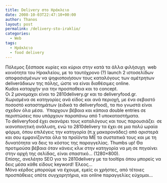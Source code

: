 ```yaml
---
title: Delivery στο Ηράκλειο
date: 2008-10-03T22:47:10+00:00
author: Thanos
layout: post
permalink: /delivery-sto-iraklio/
categories:
  - Web
tags:
  - Ηράκλειο
  - food delivery
---
```

Πόλεμος ξέσπασε κυρίες και κύριοι στην κατά τα άλλα φιλήσυχη  web κοινότητα του Ηρακλείου, με το ταυτόχρονο (?) launch 2 ιστοσελίδων αποφασισμένων να ψηφιοποιήσουν τους καταλόγους των αμέτρητων deliverάδικων της πόλης, ώστε να είναι διαθέσιμες online.  
Kudos καταρχήν για την προσπαθεια και το concept.  
Οι 2 μονομαχοι είναι το 2810delivery.gr και το deliveryfood.gr.  
Χωρισμένα σε κατηγορίες ανά είδος και ανά περιοχή, με ένα σεβαστό ποσοστό καταστημάτων (ειδικά το deliveryfood), τα πιο γνωστά είναι σχεδον όλα μέσα.  Υπαρχουν βέβαια και κάποια double entries σε περιπτώσεις που υπάρχουν παραπάνω από 1 υποκαταστήματα.  
Το deliveryfood έχει σκανάρει τους καταλόγους και τους παρουσιάζει  σε ικανοποιητική ανάλυση, ενώ το 2810delivery τα έχει σε μια πολύ ωραία φόρμα, όπου επιλέγεις την κατηγορία (π.χ μακαρονάδες) από αριστερά και σου εμφανίζονται όλα τα προϊόντα ΜΕ τα συστατικά τους και με τη δυνατότητα να δεις το κόστος της παραγγελίας. Thumbs up! Θα προτιμούσα βέβαια όταν κάνεις κλικ στην κατηγορία να μη σε πηγαίνει στην αρχή της σελίδας, είναι σπαστικό… (1280×800).  
Επίσης, ανελέητο SEO για το 2810delivery με τα tooltips όπου μπορείς να δεις μέσα κάθε είδους keyword! Έλεος…  
Μόνο κέρδος μπορούμε να έχουμε, εμείς οι χρήστες, από τέτοιες προσπάθειες οπότε συγχαρητήρια, και online παραγγελίες εύχομαι…